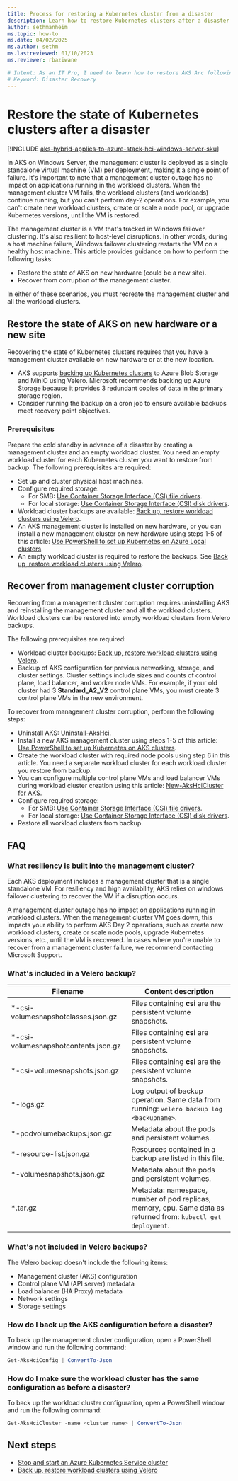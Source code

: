 ```yaml
---
title: Process for restoring a Kubernetes cluster from a disaster
description: Learn how to restore Kubernetes clusters after a disaster.
author: sethmanheim
ms.topic: how-to
ms.date: 04/02/2025
ms.author: sethm 
ms.lastreviewed: 01/10/2023
ms.reviewer: rbaziwane

# Intent: As an IT Pro, I need to learn how to restore AKS Arc following a disaster.
# Keyword: Disaster Recovery
---
```


# Restore the state of Kubernetes clusters after a disaster

[!INCLUDE [aks-hybrid-applies-to-azure-stack-hci-windows-server-sku](includes/aks-hci-applies-to-skus/aks-hybrid-applies-to-azure-stack-hci-windows-server-sku.md)]

In AKS on Windows Server, the management cluster is deployed as a single standalone virtual machine (VM) per deployment, making it a single point of failure. It's important to note that a management cluster outage has no impact on applications running in the workload clusters. When the management cluster VM fails, the workload clusters (and workloads) continue running, but you can't perform day-2 operations. For example, you can't create new workload clusters, create or scale a node pool, or upgrade Kubernetes versions, until the VM is restored.

The management cluster is a VM that's tracked in Windows failover clustering. It's also resilient to host-level disruptions. In other words, during a host machine failure, Windows failover clustering restarts the VM on a healthy host machine. This article provides guidance on how to perform the following tasks:

- Restore the state of AKS on new hardware (could be a new site).  
- Recover from corruption of the management cluster.

In either of these scenarios, you must recreate the management cluster and all the workload clusters.  

## Restore the state of AKS on new hardware or a new site  

Recovering the state of Kubernetes clusters requires that you have a management cluster available on new hardware or at the new location.

- AKS supports [backing up Kubernetes clusters](backup-workload-cluster.md) to Azure Blob Storage and MinIO using Velero. Microsoft recommends backing up Azure Storage because it provides 3 redundant copies of data in the primary storage region.
- Consider running the backup on a cron job to ensure available backups meet recovery point objectives.  

### Prerequisites

Prepare the cold standby in advance of a disaster by creating a management cluster and an empty workload cluster. You need an empty workload cluster for each Kubernetes cluster you want to restore from backup. The following prerequisites are required:

- Set up and cluster physical host machines.
- Configure required storage:
  - For SMB: [Use Container Storage Interface (CSI) file drivers](/azure/aks/hybrid/container-storage-interface-files).
  - For local storage: [Use Container Storage Interface (CSI) disk drivers](/azure/aks/hybrid/container-storage-interface-disks#create-a-custom-storage-class-for-an-aks-on-azure-stack-hci-and-windows-server-disk).
- Workload cluster backups are available: [Back up, restore workload clusters using Velero](/azure/aks/hybrid/backup-workload-cluster#use-velero-to-create-a-workload-cluster-backup).
- An AKS management cluster is installed on new hardware, or you can install a new management cluster on new hardware using steps 1-5 of this article: [Use PowerShell to set up Kubernetes on Azure Local clusters](/azure/aks/hybrid/kubernetes-walkthrough-powershell).
- An empty workload cluster is required to restore the backups. See [Back up, restore workload clusters using Velero](/azure/aks/hybrid/backup-workload-cluster#use-velero-to-restore-a-workload-cluster).

## Recover from management cluster corruption

Recovering from a management cluster corruption requires uninstalling AKS and reinstalling the management cluster and all the workload clusters. Workload clusters can be restored into empty workload clusters from Velero backups.  

The following prerequisites are required:

- Workload cluster backups: [Back up, restore workload clusters using Velero](/azure/aks/hybrid/backup-workload-cluster#use-velero-to-create-a-workload-cluster-backup).
- Backup of AKS configuration for previous networking, storage, and cluster settings. Cluster settings include sizes and counts of control plane, load balancer, and worker node VMs. For example, if your old cluster had 3 **Standard_A2_V2** control plane VMs, you must create 3 control plane VMs in the new environment.

To recover from management cluster corruption, perform the following steps:

- Uninstall AKS: [Uninstall-AksHci](/azure/aks/hybrid/reference/ps/uninstall-akshci).
- Install a new AKS management cluster using steps 1-5 of this article: [Use PowerShell to set up Kubernetes on AKS clusters](/azure/aks/hybrid/kubernetes-walkthrough-powershell).
- Create the workload cluster with required node pools using step 6 in this article. You need a separate workload cluster for each workload cluster you restore from backup.
- You can configure multiple control plane VMs and load balancer VMs during workload cluster creation using this article: [New-AksHciCluster for AKS](/azure/aks/hybrid/reference/ps/new-akshcicluster).
- Configure required storage:
  - For SMB: [Use Container Storage Interface (CSI) file drivers](/azure/aks/hybrid/container-storage-interface-files).
  - For local storage: [Use Container Storage Interface (CSI) disk drivers](/azure/aks/hybrid/container-storage-interface-disks#create-a-custom-storage-class-for-an-aks-on-azure-stack-hci-and-windows-server-disk).
- Restore all workload clusters from backup.

## FAQ

### What resiliency is built into the management cluster?

Each AKS deployment includes a management cluster that is a single standalone VM. For resiliency and high availability, AKS relies on windows failover clustering to recover the VM if a disruption occurs.

A management cluster outage has no impact on applications running in workload clusters. When the management cluster VM goes down, this impacts your ability to perform AKS Day 2 operations, such as create new workload clusters, create or scale node pools, upgrade Kubernetes versions, etc., until the VM is recovered. In cases where you're unable to recover from a management cluster failure, we recommend contacting Microsoft Support.

### What's included in a Velero backup?  

| Filename                       | Content description                                     |
| ------------------------------------ | ------------------------------------------------------------ |
| *-csi-volumesnapshotclasses.json.gz  | Files containing **csi** are the persistent volume snapshots.  |
| *-csi-volumesnapshotcontents.json.gz | Files containing **csi** are persistent volume snapshots.     |
| *-csi-volumesnapshots.json.gz        | Files containing **csi** are the persistent volume snapshots.  |
| *-logs.gz                            | Log output of backup operation. Same data from running: `velero backup log <backupname>`. |
| *-podvolumebackups.json.gz           | Metadata about the pods and persistent volumes.              |
| *-resource-list.json.gz              | Resources contained in a backup are listed in this file.     |
| *-volumesnapshots.json.gz            | Metadata about the pods and persistent volumes.              |
| *.tar.gz                             | Metadata: namespace, number of pod replicas, memory, cpu. Same data as returned from: `kubectl get deployment`. |

### What's not included in Velero backups?

The Velero backup doesn't include the following items:

- Management cluster (AKS) configuration
- Control plane VM (API server) metadata  
- Load balancer (HA Proxy) metadata  
- Network settings  
- Storage settings

### How do I back up the AKS configuration before a disaster?

To back up the management cluster configuration, open a PowerShell window and run the following command:

```powershell
Get-AksHciConfig | ConvertTo-Json 
```

### How do I make sure the workload cluster has the same configuration as before a disaster?

To back up the workload cluster configuration, open a PowerShell window and run the following command:

``` powershell
Get-AksHciCluster -name <cluster name> | ConvertTo-Json 
```

## Next steps

- [Stop and start an Azure Kubernetes Service cluster](stop-start-cluster.md)
- [Back up, restore workload clusters using Velero](backup-workload-cluster.md)
